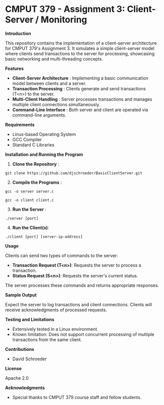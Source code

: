 # **CMPUT 379 - Assignment 3: Client-Server / Monitoring**

**Introduction**

This repository contains the implementation of a client-server architecture for CMPUT 379's Assignment 3. It simulates a simple client-server model where clients send transactions to the server for processing, showcasing basic networking and multi-threading concepts.

**Features**

- **Client-Server Architecture** : Implementing a basic communication model between clients and a server.
- **Transaction Processing** : Clients generate and send transactions (T\<n\>) to the server.
- **Multi-Client Handling** : Server processes transactions and manages multiple client connections simultaneously.
- **Command-Line Interface** : Both server and client are operated via command-line arguments.

**Requirements**

- Linux-based Operating System
- GCC Compiler
- Standard C Libraries

**Installation and Running the Program**

1. **Clone the Repository** :

`git clone https://github.com/djschroeder/BasicClientServer.git
`

2. **Compile the Programs** :

`gcc -o server server.c`

`gcc -o client client.c`

3. **Run the Server** :

`./server [port]
`

4. **Run the Client(s)**:

`./client [port] [server-ip-address]`


**Usage**

Clients can send two types of commands to the server:

- **Transaction Request (T\<n\>)**: Requests the server to process a transaction.
- **Status Request (S\<n\>)**: Requests the server's current status.

The server processes these commands and returns appropriate responses.

**Sample Output**

Expect the server to log transactions and client connections. Clients will receive acknowledgments of processed requests.

**Testing and Limitations**

- Extensively tested in a Linux environment.
- Known limitation: Does not support concurrent processing of multiple transactions from the same client.

**Contributions**

- David Schroeder

**License**

Apache 2.0

**Acknowledgments**

- Special thanks to CMPUT 379 course staff and fellow students.
